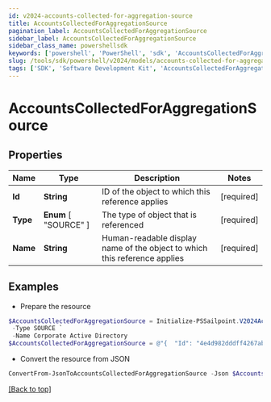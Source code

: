 ```yaml
---
id: v2024-accounts-collected-for-aggregation-source
title: AccountsCollectedForAggregationSource
pagination_label: AccountsCollectedForAggregationSource
sidebar_label: AccountsCollectedForAggregationSource
sidebar_class_name: powershellsdk
keywords: ['powershell', 'PowerShell', 'sdk', 'AccountsCollectedForAggregationSource', 'V2024AccountsCollectedForAggregationSource'] 
slug: /tools/sdk/powershell/v2024/models/accounts-collected-for-aggregation-source
tags: ['SDK', 'Software Development Kit', 'AccountsCollectedForAggregationSource', 'V2024AccountsCollectedForAggregationSource']
---
```



# AccountsCollectedForAggregationSource

## Properties

Name | Type | Description | Notes
------------ | ------------- | ------------- | -------------
**Id** | **String** | ID of the object to which this reference applies | [required]
**Type** |  **Enum** [  "SOURCE" ] | The type of object that is referenced | [required]
**Name** | **String** | Human-readable display name of the object to which this reference applies | [required]

## Examples

- Prepare the resource
```powershell
$AccountsCollectedForAggregationSource = Initialize-PSSailpoint.V2024AccountsCollectedForAggregationSource  -Id 4e4d982dddff4267ab12f0f1e72b5a6d `
 -Type SOURCE `
 -Name Corporate Active Directory
$AccountsCollectedForAggregationSource = @"{  "Id": "4e4d982dddff4267ab12f0f1e72b5a6d", "Type": "SOURCE", "Name": "Corporate Active Directory" }"@
```

- Convert the resource from JSON
```powershell
ConvertFrom-JsonToAccountsCollectedForAggregationSource -Json $AccountsCollectedForAggregationSource
```


[[Back to top]](#) 


